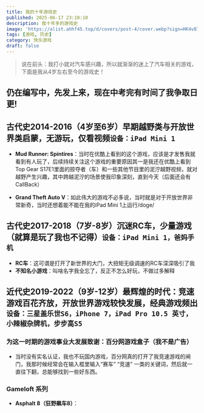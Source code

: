 ```yaml
---
title: 我的十年游戏史
published: 2025-06-17 23:10:10
description: 我十年多的游戏史
image: 'https://alist.ahhf45.top/d/covers/post-4/cover.webp?sign=HK4v87T2DXluoWNnskhrSpGD9M0iQXXW5OqioVZ0FB8=:0'
tags: [游戏, 历史]
category: 快乐游戏
draft: false
---
```


> 说在前头：我打小就对汽车感兴趣，所以就渐渐的迷上了汽车相关的游戏，下面是我从4岁左右至今的游戏史！

## 仍在编写中，先发上来，现在中考完有时间了我争取日更!

## 古代史2014-2016（4岁至6岁）早期越野类与开放世界类启蒙，无游玩，仅看视频`设备：iPad Mini 1`

- **Mud Runner: Spintires**：当时在优酷上看到的这个游戏，应该是才发售我就看到有人玩了，后续持续关注这个游戏的重要原因其一是我还在优酷上看到Top Gear S17E1里面的掠夺者（车）和一些其他节目里的泥泞越野视频，就对越野产生兴趣，其中跨越泥泞的场景使我印象深刻，直到今天（后面还会有CallBack）

- **Grand Theft Auto V**：如此伟大的游戏不必多说，当时就是对于开放世界非常新奇，当时还想着能不能在我的iPad Mini 1上运行/doge/

## 古代史2017-2018（7岁-8岁）沉迷RC车，少量游戏（就算是玩了我也不记得）`设备：iPad Mini 1，爸妈手机`

- **RC车**：这可谓是打开了新世界的大门，大扭矩无级调速的RC车深深吸引了我
- **不知名小游戏**：叫啥名字我全忘了，反正不怎么好玩，不做过多解释

## 近代史2019-2022（9岁-12岁）最辉煌的时代：竞速游戏百花齐放，开放世界游戏较快发展，经典游戏频出`设备：三星盖乐世S6，iPhone 7，iPad Pro 10.5 英寸，小辣椒杂牌机，步步高S5`

### 为这一时期的游戏事业大发展致谢：**百分网游戏盒子**（我不是广告）
- 当时没有实名认证，我也不玩国内游戏，百分网真的打开了我竞速游戏的闸门，我那时候经常会在输入框里输入“赛车” “竞速” 一类的关键词，然后就一直往下翻，总能够找到一些好东西。

### Gameloft 系列

- **Asphalt 8（狂野飙车8）**：
